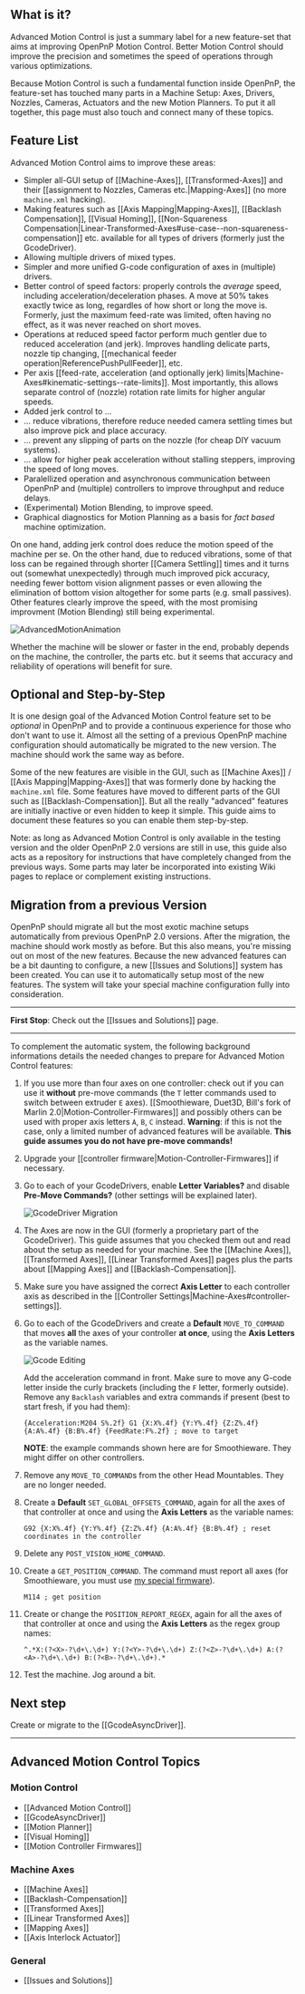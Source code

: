 ## What is it?
Advanced Motion Control is just a summary label for a new feature-set that aims at improving OpenPnP Motion Control. Better Motion Control should improve the precision and sometimes the speed of operations through various optimizations.

Because Motion Control is such a fundamental function inside OpenPnP, the feature-set has touched many parts in a Machine Setup: Axes, Drivers, Nozzles, Cameras, Actuators and the new Motion Planners. To put it all together, this page must also touch and connect many of these topics. 

## Feature List
Advanced Motion Control aims to improve these areas:

* Simpler all-GUI setup of [[Machine-Axes]], [[Transformed-Axes]] and their [[assignment to Nozzles, Cameras etc.|Mapping-Axes]] (no more `machine.xml` hacking).
* Making features such as [[Axis Mapping|Mapping-Axes]], [[Backlash Compensation]], [[Visual Homing]], [[Non-Squareness Compensation|Linear-Transformed-Axes#use-case--non-squareness-compensation]] etc. available for all types of drivers (formerly just the GcodeDriver).
* Allowing multiple drivers of mixed types. 
* Simpler and more unified G-code configuration of axes in (multiple) drivers. 
* Better control of speed factors: properly controls the _average_ speed, including acceleration/deceleration phases. A move at 50% takes exactly twice as long, regardles of how short or long the move is. Formerly, just the maximum feed-rate was limited, often having no effect, as it was never reached on short moves. 
* Operations at reduced speed factor perform much gentler due to reduced acceleration (and jerk). Improves handling delicate parts, nozzle tip changing, [[mechanical feeder operation|ReferencePushPullFeeder]], etc.
* Per axis [[feed-rate, acceleration (and optionally jerk) limits|Machine-Axes#kinematic-settings--rate-limits]]. Most importantly, this allows separate control of (nozzle) rotation rate limits for higher angular speeds.
* Added jerk control to ...
* ... reduce vibrations, therefore reduce needed camera settling times but also improve pick and place accuracy. 
* ... prevent any slipping of parts on the nozzle (for cheap DIY vacuum systems).
* ... allow for higher peak acceleration without stalling steppers, improving the speed of long moves.
* Paralellized operation and asynchronous communication between OpenPnP and (multiple) controllers to improve throughput and reduce delays.
* (Experimental) Motion Blending, to improve speed.
* Graphical diagnostics for Motion Planning as a basis for _fact based_ machine optimization. 

On one hand, adding jerk control does reduce the motion speed of the machine per se. On the other hand, due to reduced vibrations, some of that loss can be regained through shorter [[Camera Settling]] times and it turns out (somewhat unexpectedly) through much improved pick accuracy, needing fewer bottom vision alignment passes or even allowing the elimination of bottom vision altogether for some parts (e.g. small passives). Other features clearly improve the speed, with the most promising improvment (Motion Blending) still being experimental. 

![AdvancedMotionAnimation](https://user-images.githubusercontent.com/9963310/95627544-ab3c2480-0a7c-11eb-8d36-d6921ecf7423.gif)

Whether the machine will be slower or faster in the end, probably depends on the machine, the controller, the parts etc. but it seems that accuracy and reliability of operations will benefit for sure. 

## Optional and Step-by-Step

It is one design goal of the Advanced Motion Control feature set to be _optional_ in OpenPnP and to provide a continuous experience for those who don't want to use it. Almost all the setting of a previous OpenPnP machine configuration should automatically be migrated to the new version. The machine should work the same way as before. 

Some of the new features are visible in the GUI, such as [[Machine Axes]] / [[Axis Mapping|Mapping-Axes]] that was formerly done by hacking the `machine.xml` file. Some features have moved to different parts of the GUI such as [[Backlash-Compensation]]. But all the really "advanced" features are initially inactive or even hidden to keep it simple. This guide aims to document these features so you can enable them step-by-step. 

Note: as long as Advanced Motion Control is only available in the testing version and the older OpenPnP 2.0 versions are still in use, this guide also acts as a repository for instructions that have completely changed from the previous ways. Some parts may later be incorporated into existing Wiki pages to replace or complement existing instructions. 

## Migration from a previous Version 

OpenPnP should migrate all but the most exotic machine setups automatically from previous OpenPnP 2.0 versions. After the migration, the machine should work mostly as before. But this also means, you're missing out on most of the new features. Because the new advanced features can be a bit daunting to configure, a new [[Issues and Solutions]] system has been created. You can use it to automatically setup most of the new features. The system will take your special machine configuration fully into consideration. 

____

**First Stop**: Check out the [[Issues and Solutions]] page. 
____
To complement the automatic system, the following background informations details the needed changes to prepare for Advanced Motion Control features:

1. If you use more than four axes on one controller: check out if you can use it **without** pre-move commands (the `T` letter commands used to switch between extruder `E` axes). [[Smoothieware, Duet3D, Bill's fork of Marlin 2.0|Motion-Controller-Firmwares]] and possibly others can be used with proper axis letters `A`, `B`, `C` instead. 
**Warning**: if this is not the case, only a limited number of advanced features will be available. **This guide assumes you do not have pre-move commands!** 

2. Upgrade your [[controller firmware|Motion-Controller-Firmwares]] if necessary. 

3. Go to each of your GcodeDrivers, enable **Letter Variables?** and disable **Pre-Move Commands?** (other settings will be explained later).

   ![GcodeDriver Migration](https://user-images.githubusercontent.com/9963310/96035272-1746d000-0e63-11eb-8ff8-94f3a0c7a67d.png)

4. The Axes are now in the GUI (formerly a proprietary part of the GcodeDriver). This guide assumes that you checked them out and read about the setup as needed for your machine. See the [[Machine Axes]], [[Transformed Axes]], [[Linear Transformed Axes]] pages plus the parts about [[Mapping Axes]] and [[Backlash-Compensation]].

5. Make sure you have assigned the correct **Axis Letter** to each controller axis as described in the [[Controller Settings|Machine-Axes#controller-settings]].

6. Go to each of the GcodeDrivers and create a **Default** `MOVE_TO_COMMAND` that moves **all** the axes of your controller **at once**, using the **Axis Letters** as the variable names. 

    ![Gcode Editing](https://user-images.githubusercontent.com/9963310/96037872-abfefd00-0e66-11eb-9639-46ba5dfa13fb.png)

    Add the acceleration command in front. Make sure to move any G-code letter inside the curly brackets (including the `F` letter, formerly outside). Remove any `Backlash` variables and extra commands if present (best to start fresh, if you had them):

    `{Acceleration:M204 S%.2f} G1 {X:X%.4f} {Y:Y%.4f} {Z:Z%.4f} {A:A%.4f} {B:B%.4f} {FeedRate:F%.2f} ; move to target`

    **NOTE**: the example commands shown here are for Smoothieware. They might differ on other controllers. 

7. Remove any `MOVE_TO_COMMAND`s from the other Head Mountables. They are no longer needed.

8. Create a **Default** `SET_GLOBAL_OFFSETS_COMMAND`, again for all the axes of that controller at once and using the **Axis Letters** as the variable names:

    `G92 {X:X%.4f} {Y:Y%.4f} {Z:Z%.4f} {A:A%.4f} {B:B%.4f} ; reset coordinates in the controller` 

9. Delete any `POST_VISION_HOME_COMMAND`.

10. Create a `GET_POSITION_COMMAND`. The command must report all axes (for Smoothieware, you must use [my special firmware](https://makr.zone/smoothieware-new-firmware-for-pnp/500/)).

    `M114 ; get position`

11. Create or change the `POSITION_REPORT_REGEX`, again for all the axes of that controller at once and using the **Axis Letters** as the regex group names:

    `^.*X:(?<X>-?\d+\.\d+) Y:(?<Y>-?\d+\.\d+) Z:(?<Z>-?\d+\.\d+) A:(?<A>-?\d+\.\d+) B:(?<B>-?\d+\.\d+).*`

12. Test the machine. Jog around a bit.

## Next step

Create or migrate to the [[GcodeAsyncDriver]].

___

## Advanced Motion Control Topics

### Motion Control
- [[Advanced Motion Control]]
- [[GcodeAsyncDriver]]
- [[Motion Planner]]
- [[Visual Homing]]
- [[Motion Controller Firmwares]]

### Machine Axes
- [[Machine Axes]]
- [[Backlash-Compensation]]
- [[Transformed Axes]]
- [[Linear Transformed Axes]]
- [[Mapping Axes]] 
- [[Axis Interlock Actuator]]

### General
- [[Issues and Solutions]]